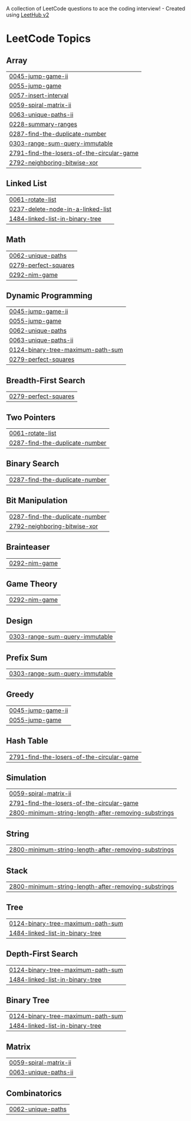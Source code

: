 A collection of LeetCode questions to ace the coding interview! - Created using [LeetHub v2](https://github.com/arunbhardwaj/LeetHub-2.0)
<!---LeetCode Topics Start-->
# LeetCode Topics
## Array
|  |
| ------- |
| [0045-jump-game-ii](https://github.com/Khanba22/leetcode/tree/master/0045-jump-game-ii) |
| [0055-jump-game](https://github.com/Khanba22/leetcode/tree/master/0055-jump-game) |
| [0057-insert-interval](https://github.com/Khanba22/leetcode/tree/master/0057-insert-interval) |
| [0059-spiral-matrix-ii](https://github.com/Khanba22/leetcode/tree/master/0059-spiral-matrix-ii) |
| [0063-unique-paths-ii](https://github.com/Khanba22/leetcode/tree/master/0063-unique-paths-ii) |
| [0228-summary-ranges](https://github.com/Khanba22/leetcode/tree/master/0228-summary-ranges) |
| [0287-find-the-duplicate-number](https://github.com/Khanba22/leetcode/tree/master/0287-find-the-duplicate-number) |
| [0303-range-sum-query-immutable](https://github.com/Khanba22/leetcode/tree/master/0303-range-sum-query-immutable) |
| [2791-find-the-losers-of-the-circular-game](https://github.com/Khanba22/leetcode/tree/master/2791-find-the-losers-of-the-circular-game) |
| [2792-neighboring-bitwise-xor](https://github.com/Khanba22/leetcode/tree/master/2792-neighboring-bitwise-xor) |
## Linked List
|  |
| ------- |
| [0061-rotate-list](https://github.com/Khanba22/leetcode/tree/master/0061-rotate-list) |
| [0237-delete-node-in-a-linked-list](https://github.com/Khanba22/leetcode/tree/master/0237-delete-node-in-a-linked-list) |
| [1484-linked-list-in-binary-tree](https://github.com/Khanba22/leetcode/tree/master/1484-linked-list-in-binary-tree) |
## Math
|  |
| ------- |
| [0062-unique-paths](https://github.com/Khanba22/leetcode/tree/master/0062-unique-paths) |
| [0279-perfect-squares](https://github.com/Khanba22/leetcode/tree/master/0279-perfect-squares) |
| [0292-nim-game](https://github.com/Khanba22/leetcode/tree/master/0292-nim-game) |
## Dynamic Programming
|  |
| ------- |
| [0045-jump-game-ii](https://github.com/Khanba22/leetcode/tree/master/0045-jump-game-ii) |
| [0055-jump-game](https://github.com/Khanba22/leetcode/tree/master/0055-jump-game) |
| [0062-unique-paths](https://github.com/Khanba22/leetcode/tree/master/0062-unique-paths) |
| [0063-unique-paths-ii](https://github.com/Khanba22/leetcode/tree/master/0063-unique-paths-ii) |
| [0124-binary-tree-maximum-path-sum](https://github.com/Khanba22/leetcode/tree/master/0124-binary-tree-maximum-path-sum) |
| [0279-perfect-squares](https://github.com/Khanba22/leetcode/tree/master/0279-perfect-squares) |
## Breadth-First Search
|  |
| ------- |
| [0279-perfect-squares](https://github.com/Khanba22/leetcode/tree/master/0279-perfect-squares) |
## Two Pointers
|  |
| ------- |
| [0061-rotate-list](https://github.com/Khanba22/leetcode/tree/master/0061-rotate-list) |
| [0287-find-the-duplicate-number](https://github.com/Khanba22/leetcode/tree/master/0287-find-the-duplicate-number) |
## Binary Search
|  |
| ------- |
| [0287-find-the-duplicate-number](https://github.com/Khanba22/leetcode/tree/master/0287-find-the-duplicate-number) |
## Bit Manipulation
|  |
| ------- |
| [0287-find-the-duplicate-number](https://github.com/Khanba22/leetcode/tree/master/0287-find-the-duplicate-number) |
| [2792-neighboring-bitwise-xor](https://github.com/Khanba22/leetcode/tree/master/2792-neighboring-bitwise-xor) |
## Brainteaser
|  |
| ------- |
| [0292-nim-game](https://github.com/Khanba22/leetcode/tree/master/0292-nim-game) |
## Game Theory
|  |
| ------- |
| [0292-nim-game](https://github.com/Khanba22/leetcode/tree/master/0292-nim-game) |
## Design
|  |
| ------- |
| [0303-range-sum-query-immutable](https://github.com/Khanba22/leetcode/tree/master/0303-range-sum-query-immutable) |
## Prefix Sum
|  |
| ------- |
| [0303-range-sum-query-immutable](https://github.com/Khanba22/leetcode/tree/master/0303-range-sum-query-immutable) |
## Greedy
|  |
| ------- |
| [0045-jump-game-ii](https://github.com/Khanba22/leetcode/tree/master/0045-jump-game-ii) |
| [0055-jump-game](https://github.com/Khanba22/leetcode/tree/master/0055-jump-game) |
## Hash Table
|  |
| ------- |
| [2791-find-the-losers-of-the-circular-game](https://github.com/Khanba22/leetcode/tree/master/2791-find-the-losers-of-the-circular-game) |
## Simulation
|  |
| ------- |
| [0059-spiral-matrix-ii](https://github.com/Khanba22/leetcode/tree/master/0059-spiral-matrix-ii) |
| [2791-find-the-losers-of-the-circular-game](https://github.com/Khanba22/leetcode/tree/master/2791-find-the-losers-of-the-circular-game) |
| [2800-minimum-string-length-after-removing-substrings](https://github.com/Khanba22/leetcode/tree/master/2800-minimum-string-length-after-removing-substrings) |
## String
|  |
| ------- |
| [2800-minimum-string-length-after-removing-substrings](https://github.com/Khanba22/leetcode/tree/master/2800-minimum-string-length-after-removing-substrings) |
## Stack
|  |
| ------- |
| [2800-minimum-string-length-after-removing-substrings](https://github.com/Khanba22/leetcode/tree/master/2800-minimum-string-length-after-removing-substrings) |
## Tree
|  |
| ------- |
| [0124-binary-tree-maximum-path-sum](https://github.com/Khanba22/leetcode/tree/master/0124-binary-tree-maximum-path-sum) |
| [1484-linked-list-in-binary-tree](https://github.com/Khanba22/leetcode/tree/master/1484-linked-list-in-binary-tree) |
## Depth-First Search
|  |
| ------- |
| [0124-binary-tree-maximum-path-sum](https://github.com/Khanba22/leetcode/tree/master/0124-binary-tree-maximum-path-sum) |
| [1484-linked-list-in-binary-tree](https://github.com/Khanba22/leetcode/tree/master/1484-linked-list-in-binary-tree) |
## Binary Tree
|  |
| ------- |
| [0124-binary-tree-maximum-path-sum](https://github.com/Khanba22/leetcode/tree/master/0124-binary-tree-maximum-path-sum) |
| [1484-linked-list-in-binary-tree](https://github.com/Khanba22/leetcode/tree/master/1484-linked-list-in-binary-tree) |
## Matrix
|  |
| ------- |
| [0059-spiral-matrix-ii](https://github.com/Khanba22/leetcode/tree/master/0059-spiral-matrix-ii) |
| [0063-unique-paths-ii](https://github.com/Khanba22/leetcode/tree/master/0063-unique-paths-ii) |
## Combinatorics
|  |
| ------- |
| [0062-unique-paths](https://github.com/Khanba22/leetcode/tree/master/0062-unique-paths) |
<!---LeetCode Topics End-->